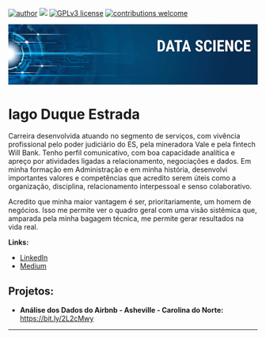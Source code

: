[![author](https://img.shields.io/badge/author-iagoduqueestrada-red.svg)](https://www.linkedin.com/in/iago-soares-duque-estrada-1b994b92/?originalSubdomain=br) [![](https://img.shields.io/badge/python-3.7+-blue.svg)](https://www.python.org/downloads/release/python-365/) [![GPLv3 license](https://img.shields.io/badge/License-GPLv3-blue.svg)](http://perso.crans.org/besson/LICENSE.html) [![contributions welcome](https://img.shields.io/badge/contributions-welcome-brightgreen.svg?style=flat)](https://github.com/iagosde/data_science/issues)

<p align="center">
  <img src="https://github.com/iagosde/data_science/blob/main/Banner%20Data%20Science%20GitHub.png" >
</p>

# Iago Duque Estrada

Carreira desenvolvida atuando no segmento de serviços, com vivência profissional pelo poder judiciário do ES, pela mineradora Vale e pela fintech Will Bank. Tenho perfil comunicativo, com boa capacidade analítica e apreço por atividades ligadas a relacionamento, negociações e dados. Em minha formação em Administração e em minha história, desenvolvi importantes valores e competências que acredito serem úteis como a organização, disciplina, relacionamento interpessoal e senso colaborativo. 

Acredito que minha maior vantagem é ser, prioritariamente, um homem de negócios. Isso me permite ver o quadro geral com uma visão sistêmica que, amparada pela minha bagagem técnica, me permite gerar resultados na vida real.



**Links:**
* [LinkedIn](https://www.linkedin.com/in/iago-soares-duque-estrada-1b994b92/?originalSubdomain=br)
* [Medium](https://medium.com/@iagosde93)


## Projetos:


* **Análise dos Dados do Airbnb - Asheville - Carolina do Norte:** https://bit.ly/2L2cMwy


---




